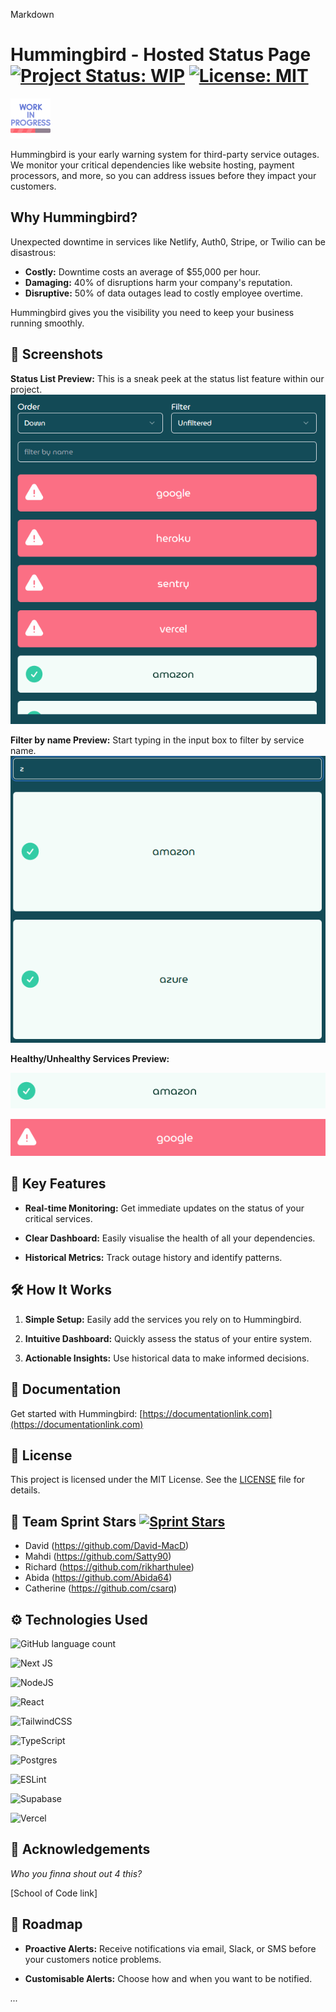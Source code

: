 Markdown

# Hummingbird - Hosted Status Page [![Project Status: WIP](https://img.shields.io/badge/Project%20Status-WIP-yellow.svg)](https://shields.io/) [![License: MIT](https://img.shields.io/badge/License-MIT-blue.svg)](https://opensource.org/licenses/MIT)

![WIP](https://github.com/sprintstars/hummingbird/blob/readme/public/images/readme/work-in-progress.png)

Hummingbird is your early warning system for third-party service outages. We monitor your critical dependencies like website hosting, payment processors, and more, so you can address issues before they impact your customers.

## Why Hummingbird?

Unexpected downtime in services like Netlify, Auth0, Stripe, or Twilio can be disastrous:

- **Costly:** Downtime costs an average of $55,000 per hour.
- **Damaging:** 40% of disruptions harm your company's reputation.
- **Disruptive:** 50% of data outages lead to costly employee overtime.

Hummingbird gives you the visibility you need to keep your business running smoothly.

## 📸 Screenshots

**Status List Preview:** This is a sneak peek at the status list feature within our project.
![Status List](https://github.com/sprintstars/hummingbird/blob/readme/public/images/readme/statusList.png)

**Filter by name Preview:** Start typing in the input box to filter by service name.
![Filter by name](https://github.com/sprintstars/hummingbird/blob/readme/public/images/readme/filterByName.png)

**Healthy/Unhealthy Services Preview:**

![Healthy](https://github.com/sprintstars/hummingbird/blob/readme/public/images/readme/healthy.png)

![Unhealthy](https://github.com/sprintstars/hummingbird/blob/readme/public/images/readme/unhealthy.png)

## 🚀 Key Features

- **Real-time Monitoring:** Get immediate updates on the status of your critical services.

- **Clear Dashboard:** Easily visualise the health of all your dependencies.
- **Historical Metrics:** Track outage history and identify patterns.

## 🛠️ How It Works

1. **Simple Setup:** Easily add the services you rely on to Hummingbird.

2. **Intuitive Dashboard:** Quickly assess the status of your entire system.
3. **Actionable Insights:** Use historical data to make informed decisions.

## 📝 Documentation

Get started with Hummingbird: [https://documentationlink.com](https://documentationlink.com)

## 📜 License

This project is licensed under the MIT License. See the [LICENSE](LICENSE.md) file for details.

## 🌠 Team Sprint Stars [![Sprint Stars](https://img.shields.io/badge/Sprint%20Stars-yellow?style=for-the-badge&logo=github)](https://github.com/sprintstars)

- David (https://github.com/David-MacD)
- Mahdi (https://github.com/Satty90)
- Richard (https://github.com/rikharthulee)
- Abida (https://github.com/Abida64)
- Catherine (https://github.com/csarq)

## ⚙️ Technologies Used

![GitHub language count](https://img.shields.io/github/languages/count/sprintstars/hummingbird?style=for-the-badge&color=yellow)

![Next JS](https://img.shields.io/badge/Next-black?style=for-the-badge&logo=next.js&logoColor=white)

![NodeJS](https://img.shields.io/badge/node.js-6DA55F?style=for-the-badge&logo=node.js&logoColor=white)

![React](https://img.shields.io/badge/react-%2320232a.svg?style=for-the-badge&logo=react&logoColor=%2361DAFB)

![TailwindCSS](https://img.shields.io/badge/tailwindcss-%2338B2AC.svg?style=for-the-badge&logo=tailwind-css&logoColor=white)

![TypeScript](https://img.shields.io/badge/typescript-%23007ACC.svg?style=for-the-badge&logo=typescript&logoColor=white)

![Postgres](https://img.shields.io/badge/postgres-%23316192.svg?style=for-the-badge&logo=postgresql&logoColor=white)

![ESLint](https://img.shields.io/badge/ESLint-4B3263?style=for-the-badge&logo=eslint&logoColor=white)

![Supabase](https://img.shields.io/badge/Supabase-3ECF8E?style=for-the-badge&logo=supabase&logoColor=white)

![Vercel](https://img.shields.io/badge/vercel-%23000000.svg?style=for-the-badge&logo=vercel&logoColor=white)

## 💖 Acknowledgements

_Who you finna shout out 4 this?_

[School of Code link]

## 🧭 Roadmap

- **Proactive Alerts:** Receive notifications via email, Slack, or SMS before your customers notice problems.

- **Customisable Alerts:** Choose how and when you want to be notified.

_..._
